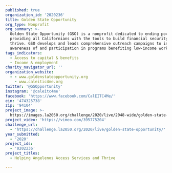 ```yaml
---
published: true
organization_id: '2020236'
title: Golden State Opportunity
org_type: Nonprofit
org_summary: >-
  Golden State Opportunity (GSO) is a nonprofit dedicated to ending poverty by
  providing all Californians with the tools to build financial security and
  thrive. GSO develops and leads comprehensive outreach campaigns to increase
  awareness of and participation in programs benefiting low-income workers.
tags_indicators:
  - Access to capital & benefits
  - Income & employment
charity_navigator_url: ''
organization_website:
  - - www.goldenstateopportunity.org
    - www.caleitic4me.org
twitter: '@GSOpportunity'
instagram: '@caleitc4me'
facebook: 'https://www.facebook.com/CalEITC4Me/'
ein: '474325738'
zip: '94104'
project_image: >-
  https://images.la2050.org/challenge/2020/live/2048-wide/golden-state-opportunity.jpg
project_video: 'https://vimeo.com/395775204'
challenge_url:
  - 'https://challenge.la2050.org/2020/live/golden-state-opportunity/'
year_submitted:
  - '2020'
project_ids:
  - '0202236'
project_titles:
  - Helping Angelenos Access Services and Thrive

---
```

